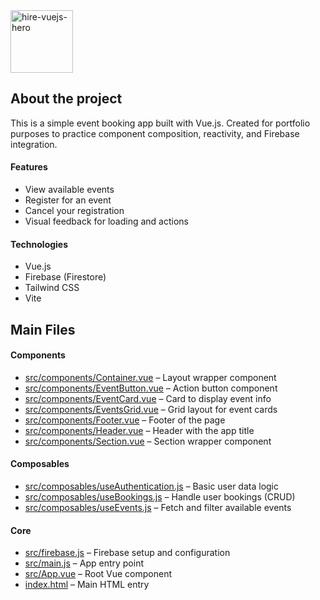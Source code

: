 <img height="100" alt="hire-vuejs-hero" src="https://github.com/user-attachments/assets/75fa5e93-d016-436a-bc47-4b80c2e3bf30" />

## About the project

This is a simple event booking app built with Vue.js. Created for portfolio purposes to practice component composition, reactivity, and Firebase integration.

#### Features

- View available events  
- Register for an event  
- Cancel your registration  
- Visual feedback for loading and actions  

#### Technologies

- Vue.js  
- Firebase (Firestore)  
- Tailwind CSS  
- Vite  

## Main Files

#### Components

- [src/components/Container.vue](src/components/Container.vue) – Layout wrapper component  
- [src/components/EventButton.vue](src/components/EventButton.vue) – Action button component  
- [src/components/EventCard.vue](src/components/EventCard.vue) – Card to display event info  
- [src/components/EventsGrid.vue](src/components/EventsGrid.vue) – Grid layout for event cards  
- [src/components/Footer.vue](src/components/Footer.vue) – Footer of the page  
- [src/components/Header.vue](src/components/Header.vue) – Header with the app title  
- [src/components/Section.vue](src/components/Section.vue) – Section wrapper component  

#### Composables

- [src/composables/useAuthentication.js](src/composables/useAuthentication.js) – Basic user data logic  
- [src/composables/useBookings.js](src/composables/useBookings.js) – Handle user bookings (CRUD)  
- [src/composables/useEvents.js](src/composables/useEvents.js) – Fetch and filter available events  

#### Core

- [src/firebase.js](src/firebase.js) – Firebase setup and configuration  
- [src/main.js](src/main.js) – App entry point  
- [src/App.vue](src/App.vue) – Root Vue component  
- [index.html](index.html) – Main HTML entry  

